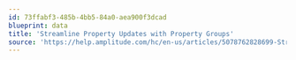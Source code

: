 ```yaml
---
id: 73ffabf3-485b-4bb5-84a0-aea900f3dcad
blueprint: data
title: 'Streamline Property Updates with Property Groups'
source: 'https://help.amplitude.com/hc/en-us/articles/5078762828699-Streamline-property-updates-with-property-groups'
---
```

